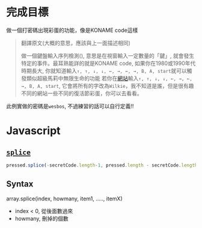 # 完成目標

做一個打密碼出現彩蛋的功能，像是KONAME code這樣

> 翻譯原文(大概的意思，應該與上一面描述相同)
>
> 做一個鍵盤輸入序列檢測(), 意思是在視窗輸入一定數量的「鍵」, 就會發生特定的事件。最耳熟能詳的就是KONAME code, 如果你在1980或1990年代時期長大, 你就知道輸入`↑, ↑, ↓, ↓, ←, →, ←, →, B, A, start`就可以觸發類似超級馬莉中無限生命的功能
若你在[網站](https://www.buzzfeed.com/)輸入`↑, ↑, ↓, ↓, ←, →, ←, →, B, A, start`, 它會將所有的字改為`Wilkie`，我不知道是誰，但是很有趣 不同的網站一些不同的復活節彩蛋，你可以去看看。

此例實做的密碼是`wesbos`, 不過練習的話可以自行定義!!


# Javascript

## [`splice`](https://www.w3schools.com/jsref/jsref_splice.asp)

```javascript
pressed.splice(-secretCode.length-1, pressed.length - secretCode.length);
```

## Syntax
array.splice(index, howmany, item1, ....., itemX)

- index < 0, 從後面數過來
- howmany, 刪掉的個數
